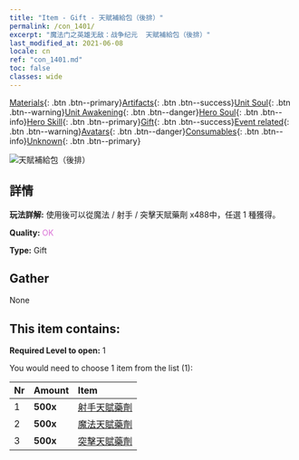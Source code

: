 ```yaml
---
title: "Item - Gift - 天賦補給包（後排）"
permalink: /con_1401/
excerpt: "魔法门之英雄无敌：战争纪元  天賦補給包（後排）"
last_modified_at: 2021-06-08
locale: cn
ref: "con_1401.md"
toc: false
classes: wide
---
```

 [Materials](/ItemsCN/){: .btn .btn--primary}[Artifacts](/ItemsCN/Artifacts/){: .btn .btn--success}[Unit Soul](/ItemsCN/UnitSoul/){: .btn .btn--warning}[Unit Awakening](/ItemsCN/UnitAwakening/){: .btn .btn--danger}[Hero Soul](/ItemsCN/HeroSoul/){: .btn .btn--info}[Hero Skill](/ItemsCN/HeroSkill/){: .btn .btn--primary}[Gift](/ItemsCN/Gift/){: .btn .btn--success}[Event related](/ItemsCN/Events/){: .btn .btn--warning}[Avatars](/ItemsCN/Avatars/){: .btn .btn--danger}[Consumables](/ItemsCN/Consumables/){: .btn .btn--info}[Unknown](/ItemsCN/Unknown/){: .btn .btn--primary}

 ![天賦補給包（後排）](/images/t/i_907015.png)

## 詳情
 **玩法詳解:** 使用後可以從魔法 / 射手 / 突擊天賦藥劑 x488中，任選 1 種獲得。

 **Quality:** <span style="color: #DA70D6">OK</span>

 **Type:** Gift

## Gather

  None

## This item contains:

 **Required Level to open:** 1

 You would need to choose 1 item from the list (1):

  | Nr | Amount |     Item    |
  |:---|:-------|:------------|
  | 1 |  **500x** | [射手天賦藥劑](/cn/Items/con_789/) |  | 
  | 2 |  **500x** | [魔法天賦藥劑](/cn/Items/con_790/) |  | 
  | 3 |  **500x** | [突擊天賦藥劑](/cn/Items/con_788/) |  | 
